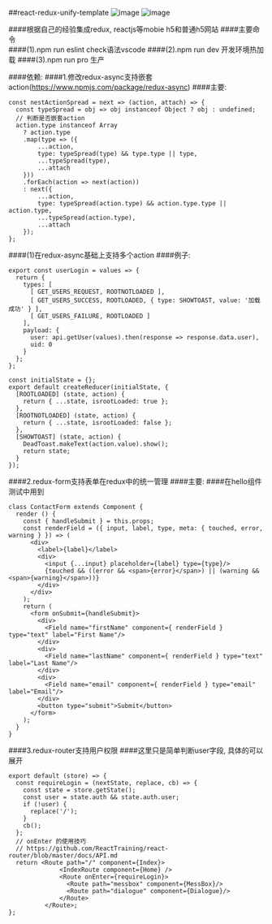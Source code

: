 ##react-redux-unify-template
![image](https://github.com/2637309949/react-redux-unify-template/blob/master/shot/home.png?raw=true)
![image](https://github.com/2637309949/react-redux-unify-template/blob/master/shot/dialogue.png?raw=true)  


    
####根据自己的经验集成redux, reactjs等mobie h5和普通h5网站 
####主要命令  
####(1).npm run eslint check语法vscode
####(2).npm run dev    开发环境热加载
####(3).npm run pro    生产


####依赖: 
####1.修改redux-async支持嵌套action(https://www.npmjs.com/package/redux-async)
####主要: 
```
const nestActionSpread = next => (action, attach) => { 
  const typeSpread = obj => obj instanceof Object ? obj : undefined; 
  // 判断是否嵌套action 
  action.type instanceof Array 
    ? action.type 
    .map(type => ({
        ...action,
        type: typeSpread(type) && type.type || type,
        ...typeSpread(type),
        ...attach
    })) 
    .forEach(action => next(action)) 
    : next({
        ...action,
        type: typeSpread(action.type) && action.type.type || action.type,
        ...typeSpread(action.type),
        ...attach
    }); 
}; 
```
####(1)在redux-async基础上支持多个action 
####例子: 
```
export const userLogin = values => { 
  return { 
    types: [
      [ GET_USERS_REQUEST, ROOTNOTLOADED ],
      [ GET_USERS_SUCCESS, ROOTLOADED, { type: SHOWTOAST, value: '加载成功' } ],
      [ GET_USERS_FAILURE, ROOTLOADED ]
    ], 
    payload: { 
      user: api.getUser(values).then(response => response.data.user), 
      uid: 0 
    } 
  }; 
}; 

const initialState = {};  
export default createReducer(initialState, {  
  [ROOTLOADED] (state, action) { 
    return { ...state, isrootLoaded: true }; 
  }, 
  [ROOTNOTLOADED] (state, action) { 
    return { ...state, isrootLoaded: false }; 
  }, 
  [SHOWTOAST] (state, action) { 
    DeadToast.makeText(action.value).show(); 
    return state; 
  } 
});
```
####2.redux-form支持表单在redux中的统一管理
####主要: 
####在hello组件测试中用到
```
class ContactForm extends Component {
  render () {
    const { handleSubmit } = this.props;
    const renderField = ({ input, label, type, meta: { touched, error, warning } }) => (
      <div>
        <label>{label}</label>
        <div>
          <input {...input} placeholder={label} type={type}/>
          {touched && ((error && <span>{error}</span>) || (warning && <span>{warning}</span>))}
        </div>
      </div>
    );
    return (
      <form onSubmit={handleSubmit}>
        <div>
          <Field name="firstName" component={ renderField } type="text" label="First Name"/>
        </div>
        <div>
          <Field name="lastName" component={ renderField } type="text" label="Last Name"/>
        </div>
        <div>
          <Field name="email" component={ renderField } type="email" label="Email"/>
        </div>
        <button type="submit">Submit</button>
      </form>
    );
  }
}
```  
####3.redux-router支持用户权限
####这里只是简单判断user字段, 具体的可以展开
```
export default (store) => {
  const requireLogin = (nextState, replace, cb) => {
    const state = store.getState();
    const user = state.auth && state.auth.user;
    if (!user) {
      replace('/');
    }
    cb();
  };
  // onEnter 的使用技巧
  // https://github.com/ReactTraining/react-router/blob/master/docs/API.md
  return <Route path="/" component={Index}>
              <IndexRoute component={Home} />
              <Route onEnter={requireLogin}>
                <Route path="messbox" component={MessBox}/>
                <Route path="dialogue" component={Dialogue}/>
              </Route>
          </Route>;
};

```
